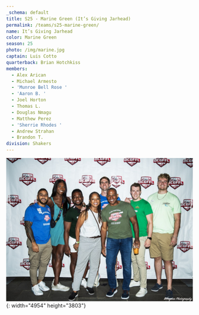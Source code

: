 ```yaml
---
_schema: default
title: S25 - Marine Green (It’s Giving Jarhead)
permalink: /teams/s25-marine-green/
name: It’s Giving Jarhead
color: Marine Green
season: 25
photo: /img/marine.jpg
captain: Luis Cotto
quarterback: Brian Hotchkiss
members:
  - Alex Arican
  - Michael Armesto
  - 'Munroe Bell Rose '
  - 'Aaron B. '
  - Joel Horton
  - Thomas L.
  - Douglas Nmagu
  - Matthew Perez
  - 'Sherrie Rhodes '
  - Andrew Strahan
  - Brandon T.
division: Shakers
---
```

![](/img/marine.jpg){: width="4954" height="3803"}